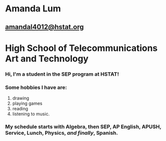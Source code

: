# Amanda Lum

## amandal4012@hstat.org

# High School of Telecommunications Art and Technology

### Hi, I'm a student in the SEP program at HSTAT! 

### Some hobbies I have are:
1. drawing 
2. playing games
3. reading
4. listening to music. 

### My schedule starts with Algebra, then SEP, AP English, APUSH, Service, Lunch, Physics, _and finally_, Spanish.